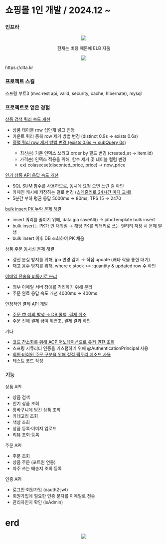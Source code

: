 <h1>쇼핑몰 1인 개발 / 2024.12 ~ </h1>

### 인프라
<p align="center">
<img src="https://github.com/user-attachments/assets/cd62fb35-4615-4a69-bf6a-197f93bc2a7e"/>
</p>
<p align="center">현재는 비용 때문에 ELB 지움</p>

<p align="center">
<img src="https://github.com/user-attachments/assets/831eec69-3ccc-462a-97be-e23b4810b380"/>
</p>

<p>https://dlta.kr</p>

### 프로젝트 스킬
스프링 부트3 (mvc·rest api, valid, security, cache, hibernate), mysql

### 프로젝트로 얻은 경험

 <a href="https://github.com/kimtaehyun304/tama-api/blob/180628544c098dc074be2c34929a40bc9431f2d3/src/main/java/org/example/tamaapi/repository/item/query/ItemQueryRepository.java#L56">
상품 검색 쿼리 속도 개선
 </a>
 <ul>
  <li>상품 테이블 row 십만개 넣고 진행</li>
  <li>카운트 쿼리 중복 row 제거 방법 변경 (distinct 0.9s → exists 0.6s)</li>
  <li>
   <a href="https://velog.io/@hyungman304/%EC%B9%B4%EC%9A%B4%ED%8A%B8%EC%A0%95%EB%A0%AC-%EC%BF%BC%EB%A6%AC-%ED%8A%9C%EB%8B%9D-with-%EC%9D%B8%EB%8D%B1%EC%8A%A4#exists-06s-1">
   정렬 쿼리 row 제거 방법 변경 (exists 0.6s → subQuery 0s)
   </a>
  </li>
  <ul>
   <li>최신순) 기존 인덱스 쓰려고 order by 필드 변경 (created_at → item.id)</li>
   <li>가격순) 인덱스 적용을 위해, 함수 제거 및 테이블 컬럼 변경</li>
   <li>ex) colasecse(disconted_price, price) → now_price</li>
  </ul>
</ul>

<a href="https://github.com/kimtaehyun304/tama-api/blob/0130e7c2b935cdd39a3afe7f908184db51f9b3f5/src/main/java/org/example/tamaapi/controller/ItemApiController.java#L126">
 인기 상품 API 응답 속도 개선 
</a>
<ul>
 <li>SQL SUM 함수를 사용하므로, 동시에 요청 오면 느린 걸 확인</li>
 <li>카페인 캐시에 저장하는 걸로 변경 
<a href="https://github.com/kimtaehyun304/tama-api/blob/3ceffeb519f348f45d99b6b03a8ec11bf9405803/src/main/java/org/example/tamaapi/Scheduler.java#L27">
  (스케줄러로 24시간 마다 교체)
</a>
 </li>
  <li>5분간 부하 평균 응답 5000ms → 80ms, TPS 15 → 2470</li>
</ul>

<a href="https://github.com/kimtaehyun304/tama-api/blob/284ee0e18267a9cc732b929609db6d79f176d203/src/main/java/org/example/tamaapi/service/ItemService.java#L33"> 
 bulk insert PK 누락 문제 해결
</a>
 <ul>
  <li>insert 쿼리를 줄이기 위해, data jpa saveAll() → jdbcTemplate bulk insert</li>
  <li>bulk insert는 PK가 안 채워짐 → 해당 PK를 외래키로 쓰는 엔티티 저장 시 문제 발생</li>
  <li>bulk insert 이후 DB 조회하여 PK 채움</li>
 </ul>

<a href="https://github.com/kimtaehyun304/tama-api/blob/284ee0e18267a9cc732b929609db6d79f176d203/src/main/java/org/example/tamaapi/service/ItemService.java#L67">
 상품 주문 동시성 문제 해결
</a>
<ul>
 <li>갱신 분실 방지를 위해, jpa 변경 감지 → 직접 update (배타 락을 통한 대기)</li>
 <li>재고 음수 방지를 위해, where c.stock >= :quantity & updated row 수 확인</li>
</ul>

<a href="https://github.com/kimtaehyun304/tama-api/blob/b649db7ce5fda02504a65004ab4d1abdba8a6d7b/src/main/java/org/example/tamaapi/controller/OrderApiController.java#L159">
 이메일 전송을 비동기로 분리
</a>
<ul>
 <li>외부 이메일 서버 장애를 격리하기 위해 분리</li>
 <li>주문 완료 응답 속도 개선 4000ms → 400ms</li>
</ul>

<a href="https://github.com/kimtaehyun304/tama-api/blob/b649db7ce5fda02504a65004ab4d1abdba8a6d7b/src/main/java/org/example/tamaapi/controller/OrderApiController.java#L62">
 안정적인 결제 API 개발
</a>
<ul>
 <li>
  <a href="https://github.com/kimtaehyun304/tama-api/blob/748cd836b1dd52bae1d66e30b07ef29103b59e94/src/main/java/org/example/tamaapi/service/OrderService.java#L82">
  주문 中 예외 발생 → DB 롤백, 결제 취소
  </a>
 </li>
 <li>주문 전에 결제 금액 위변조, 결제 결과 확인</li>
</ul>

기타
<ul>
 <li>
  <a href="https://github.com/kimtaehyun304/tama-api/blob/5a0433c9634e03ac5d25a37ba15553a9f8042b8d/src/main/java/org/example/tamaapi/config/aspect/PreAuthenticationAspect.java#L36">
   코드 간소화를 위해 AOP 어노테이션으로 유저 권한 조회
  </a>
 </li>
 <li>스프링 시큐리티 인증을 커스텀하기 위해 @AuthenticationPrincipal 사용</li>
  <li>
  <a href="https://github.com/kimtaehyun304/tama-api/blob/e35dfd1e6a51b00c042898593c88513ebc04ba88/src/main/java/org/example/tamaapi/domain/order/Order.java#L76">
   회원·비회원 주문 구분을 위해 정적 팩토리 메소드 사용
  </a>
  </li>
 <li>테스트 코드 작성</li>
</ul>

### 기능
상품 API
<ul>
 <li>상품 검색</li>
 <li>인기 상품 조회</li>
 <li>장바구니에 담긴 상품 조회</li>
 <li>카테고리 조회</li>
 <li>색상 조회</li>
 <li>상품 등록·이미지 업로드</li>
 <li>리뷰 조회·등록</li>
</ul>

주문 API
<ul>
 <li>주문 조회</li>
 <li>상품 주문 (포트원 연동)</li>
 <li>자주 쓰는 배송지 조회·등록</li>
</ul>

인증 API
<ul>
  <li>로그인·회원가입 (oauth2·jwt)</li>
  <li>회원가입에 필요한 인증 문자를 이메일로 전송</li>
  <li>관리자인지 확인 (isAdmin)</li>
</ul>


<h1>erd</h1>
<p align="center">
<img src="https://github.com/user-attachments/assets/69455699-3fa4-4dd0-9ee9-ce8ea3284cd4"/>
</p>
